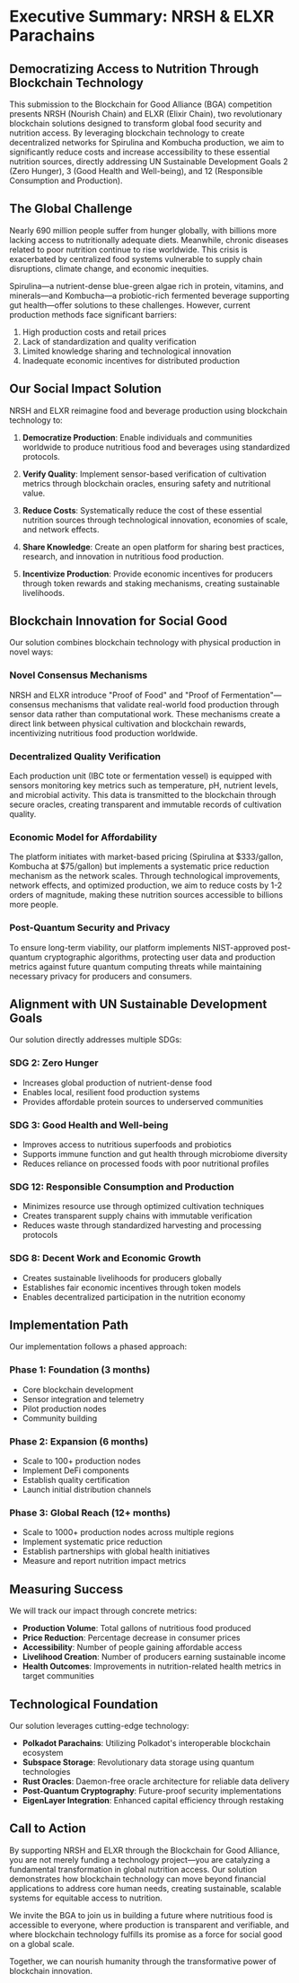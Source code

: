 # Executive Summary: NRSH & ELXR Parachains
## Democratizing Access to Nutrition Through Blockchain Technology

This submission to the Blockchain for Good Alliance (BGA) competition presents NRSH (Nourish Chain) and ELXR (Elixir Chain), two revolutionary blockchain solutions designed to transform global food security and nutrition access. By leveraging blockchain technology to create decentralized networks for Spirulina and Kombucha production, we aim to significantly reduce costs and increase accessibility to these essential nutrition sources, directly addressing UN Sustainable Development Goals 2 (Zero Hunger), 3 (Good Health and Well-being), and 12 (Responsible Consumption and Production).

## The Global Challenge

Nearly 690 million people suffer from hunger globally, with billions more lacking access to nutritionally adequate diets. Meanwhile, chronic diseases related to poor nutrition continue to rise worldwide. This crisis is exacerbated by centralized food systems vulnerable to supply chain disruptions, climate change, and economic inequities.

Spirulina—a nutrient-dense blue-green algae rich in protein, vitamins, and minerals—and Kombucha—a probiotic-rich fermented beverage supporting gut health—offer solutions to these challenges. However, current production methods face significant barriers:

1. High production costs and retail prices
2. Lack of standardization and quality verification
3. Limited knowledge sharing and technological innovation
4. Inadequate economic incentives for distributed production

## Our Social Impact Solution

NRSH and ELXR reimagine food and beverage production using blockchain technology to:

1. **Democratize Production**: Enable individuals and communities worldwide to produce nutritious food and beverages using standardized protocols.

2. **Verify Quality**: Implement sensor-based verification of cultivation metrics through blockchain oracles, ensuring safety and nutritional value.

3. **Reduce Costs**: Systematically reduce the cost of these essential nutrition sources through technological innovation, economies of scale, and network effects.

4. **Share Knowledge**: Create an open platform for sharing best practices, research, and innovation in nutritious food production.

5. **Incentivize Production**: Provide economic incentives for producers through token rewards and staking mechanisms, creating sustainable livelihoods.

## Blockchain Innovation for Social Good

Our solution combines blockchain technology with physical production in novel ways:

### Novel Consensus Mechanisms

NRSH and ELXR introduce "Proof of Food" and "Proof of Fermentation"—consensus mechanisms that validate real-world food production through sensor data rather than computational work. These mechanisms create a direct link between physical cultivation and blockchain rewards, incentivizing nutritious food production worldwide.

### Decentralized Quality Verification

Each production unit (IBC tote or fermentation vessel) is equipped with sensors monitoring key metrics such as temperature, pH, nutrient levels, and microbial activity. This data is transmitted to the blockchain through secure oracles, creating transparent and immutable records of cultivation quality.

### Economic Model for Affordability

The platform initiates with market-based pricing (Spirulina at $333/gallon, Kombucha at $75/gallon) but implements a systematic price reduction mechanism as the network scales. Through technological improvements, network effects, and optimized production, we aim to reduce costs by 1-2 orders of magnitude, making these nutrition sources accessible to billions more people.

### Post-Quantum Security and Privacy

To ensure long-term viability, our platform implements NIST-approved post-quantum cryptographic algorithms, protecting user data and production metrics against future quantum computing threats while maintaining necessary privacy for producers and consumers.

## Alignment with UN Sustainable Development Goals

Our solution directly addresses multiple SDGs:

### SDG 2: Zero Hunger
- Increases global production of nutrient-dense food
- Enables local, resilient food production systems
- Provides affordable protein sources to underserved communities

### SDG 3: Good Health and Well-being
- Improves access to nutritious superfoods and probiotics
- Supports immune function and gut health through microbiome diversity
- Reduces reliance on processed foods with poor nutritional profiles

### SDG 12: Responsible Consumption and Production
- Minimizes resource use through optimized cultivation techniques
- Creates transparent supply chains with immutable verification
- Reduces waste through standardized harvesting and processing protocols

### SDG 8: Decent Work and Economic Growth
- Creates sustainable livelihoods for producers globally
- Establishes fair economic incentives through token models
- Enables decentralized participation in the nutrition economy

## Implementation Path

Our implementation follows a phased approach:

### Phase 1: Foundation (3 months)
- Core blockchain development
- Sensor integration and telemetry
- Pilot production nodes
- Community building

### Phase 2: Expansion (6 months)
- Scale to 100+ production nodes
- Implement DeFi components
- Establish quality certification
- Launch initial distribution channels

### Phase 3: Global Reach (12+ months)
- Scale to 1000+ production nodes across multiple regions
- Implement systematic price reduction
- Establish partnerships with global health initiatives
- Measure and report nutrition impact metrics

## Measuring Success

We will track our impact through concrete metrics:

- **Production Volume**: Total gallons of nutritious food produced
- **Price Reduction**: Percentage decrease in consumer prices
- **Accessibility**: Number of people gaining affordable access
- **Livelihood Creation**: Number of producers earning sustainable income
- **Health Outcomes**: Improvements in nutrition-related health metrics in target communities

## Technological Foundation

Our solution leverages cutting-edge technology:

- **Polkadot Parachains**: Utilizing Polkadot's interoperable blockchain ecosystem
- **Subspace Storage**: Revolutionary data storage using quantum technologies
- **Rust Oracles**: Daemon-free oracle architecture for reliable data delivery
- **Post-Quantum Cryptography**: Future-proof security implementations
- **EigenLayer Integration**: Enhanced capital efficiency through restaking

## Call to Action

By supporting NRSH and ELXR through the Blockchain for Good Alliance, you are not merely funding a technology project—you are catalyzing a fundamental transformation in global nutrition access. Our solution demonstrates how blockchain technology can move beyond financial applications to address core human needs, creating sustainable, scalable systems for equitable access to nutrition.

We invite the BGA to join us in building a future where nutritious food is accessible to everyone, where production is transparent and verifiable, and where blockchain technology fulfills its promise as a force for social good on a global scale.

Together, we can nourish humanity through the transformative power of blockchain innovation.